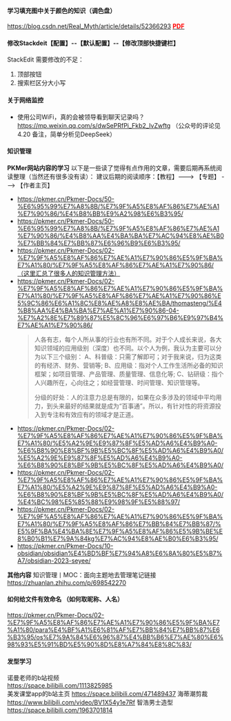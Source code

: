#### 学习填充图中关于颜色的知识（调色盘）
https://blog.csdn.net/Real_Myth/article/details/52366293
[<font color = red>**PDF**</font>](https://github.com/zeff163/stackedit-app-data/blob/master/Daily%20work/2025/picture/%E5%BE%85%E5%8A%9E%E4%BA%8B%E9%A1%B9/HTML%E9%A2%9C%E8%89%B2%E5%90%8D%E7%A7%B0%E5%92%8C%E9%A2%9C%E8%89%B2%E4%BB%A3%E7%A0%81%E8%A1%A8.pdf?raw=ture)

#### 修改Stackdeit【配置】--【默认配置】--【修改顶部快捷键栏】
StackEdit 需要修改的不足：
1. 顶部按钮
2. 搜索栏区分大小写

#### 关于网络监控
+ 使用公司WiFi，真的会被领导看到聊天记录吗？
	https://mp.weixin.qq.com/s/dwSePRfPi_Fkb2_IvZwftg
	（公众号的评论见4.20 备注，简单分析见DeepSeek）

#### 知识管理 
**PKMer网站内容的学习**
以下是一些读了觉得有点作用的文章，需要后期再系统阅读整理（当然还有很多没有读）：
建议后期的阅读顺序：【教程】---> 【专题】 ---> 【作者主页】
+ https://pkmer.cn/Pkmer-Docs/50-%E6%95%99%E7%A8%8B/%E7%9F%A5%E8%AF%86%E7%AE%A1%E7%90%86/%E4%B8%BB%E9%A2%98%E6%B3%95/
+ https://pkmer.cn/Pkmer-Docs/50-%E6%95%99%E7%A8%8B/%E7%9F%A5%E8%AF%86%E7%AE%A1%E7%90%86/%E4%B8%AA%E4%BA%BA%E7%AC%94%E8%AE%B0%E7%BB%84%E7%BB%87%E6%96%B9%E6%B3%95/
+ https://pkmer.cn/Pkmer-Docs/02-%E7%9F%A5%E8%AF%86%E7%AE%A1%E7%90%86%E5%9F%BA%E7%A1%80/%E7%9F%A5%E8%AF%86%E7%AE%A1%E7%90%86/（这里汇总了很多人的知识管理方法）
+ https://pkmer.cn/Pkmer-Docs/02-%E7%9F%A5%E8%AF%86%E7%AE%A1%E7%90%86%E5%9F%BA%E7%A1%80/%E7%9F%A5%E8%AF%86%E7%AE%A1%E7%90%86%E5%9C%86%E6%A1%8C%E8%AE%A8%E8%AE%BA/thomasteng/%E4%B8%AA%E4%BA%BA%E7%AE%A1%E7%90%86-04-%E7%A2%8E%E7%89%87%E5%8C%96%E6%97%B6%E9%97%B4%E7%AE%A1%E7%90%86/
	> 人各有志，每个人所从事的行业也有所不同。对于个人成长来说，各大知识领域的应用级别（深度）也不同。以个人为例，我认为主要可以分为以下三个级别：
	> A、科普级：只需了解即可；对于我来说，归为这类的有经济、财务、营销等;
	> B、应用级：指对个人工作生活所必备的知识框架；如项目管理、产品管理、质量管理、信息化等;
	> C、钻研级：指个人兴趣所在，心向往之；如经营管理、时间管理、知识管理等。
	>
	> 分级的好处：人的注意力总是有限的，如果在众多涉及的领域中平均用力，到头来最好的结果就是成为“百事通”。所以，有针对性的将资源投入到专注和有效应有的领域才是正道。
+ https://pkmer.cn/Pkmer-Docs/02-%E7%9F%A5%E8%AF%86%E7%AE%A1%E7%90%86%E5%9F%BA%E7%A1%80/%E5%A2%9E%E9%87%8F%E5%AD%A6%E4%B9%A0-%E6%B8%90%E8%BF%9B%E5%BC%8F%E5%AD%A6%E4%B9%A0/%E5%A2%9E%E9%87%8F%E5%AD%A6%E4%B9%A0-%E6%B8%90%E8%BF%9B%E5%BC%8F%E5%AD%A6%E4%B9%A0/ 
+ https://pkmer.cn/Pkmer-Docs/02-%E7%9F%A5%E8%AF%86%E7%AE%A1%E7%90%86%E5%9F%BA%E7%A1%80/%E5%A2%9E%E9%87%8F%E5%AD%A6%E4%B9%A0-%E6%B8%90%E8%BF%9B%E5%BC%8F%E5%AD%A6%E4%B9%A0/%E4%BC%98%E5%85%88%E9%98%9F%E5%88%97/
+ https://pkmer.cn/Pkmer-Docs/02-%E7%9F%A5%E8%AF%86%E7%AE%A1%E7%90%86%E5%9F%BA%E7%A1%80/%E7%9F%A5%E8%AF%86%E7%BB%84%E7%BB%87/%E5%9F%BA%E4%BA%8E%E7%9F%A5%E8%AF%86%E5%9B%BE%E8%B0%B1%E7%9A%84kg%E7%AC%94%E8%AE%B0%E6%B3%95/
+ https://pkmer.cn/Pkmer-Docs/10-obsidian/obsidian%E4%BD%BF%E7%94%A8%E6%8A%80%E5%B7%A7/obsidian-2023-seyee/

**其他内容**
知识管理丨MOC：面向主题地去管理笔记链接  
https://zhuanlan.zhihu.com/p/698542270

#### 如何给文件有效命名  （如何取昵称、人名）
https://pkmer.cn/Pkmer-Docs/02-%E7%9F%A5%E8%AF%86%E7%AE%A1%E7%90%86%E5%9F%BA%E7%A1%80/para%E4%BF%A1%E6%81%AF%E7%BB%84%E7%BB%87%E6%B3%95/os%E7%9A%84%E6%96%87%E4%BB%B6%E7%AE%80%E6%98%93%E5%91%BD%E5%90%8D%E8%A7%84%E8%8C%83/  


#### 发型学习
诺曼老师的b站视频  
https://space.bilibili.com/1113825985  
美发课堂app的b站主页
https://space.bilibili.com/471489437
海蒂潮剪裁
https://www.bilibili.com/video/BV1X54y1e7Rf
智浩男士造型
https://space.bilibili.com/1963701814
<!--stackedit_data:
eyJoaXN0b3J5IjpbLTEzMjYzMDIxLDQ4ODA5NzUxMCwtMTU4OD
k5MzQ5MiwyNjU1NDAxNTgsMTI3OTEzMzk2OCwxNjYzMjg3MjYy
LDE3MjA4MTc3NzgsLTk4ODcyMTU2OV19
-->